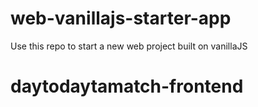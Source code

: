 # web-vanillajs-starter-app

Use this repo to start a new web project built on vanillaJS
# daytodaytamatch-frontend
